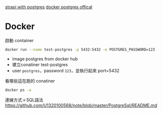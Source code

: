[strapi with postgres](https://medium.com/dogus-tech-digital-solutions/creating-strapi-app-with-postgresql-e22f00d48b04)
[docker postgres offical](https://hub.docker.com/_/postgres)

# Docker
啟動 container
```bash
docker run --name test-postgres -p 5432:5432 -e POSTGRES_PASSWORD=123 -d postgres
```   
- image postgres from docker hub
- 建立conatiner test-postgres
- user `postgres`，password `123`，並執行起來 port=5432
  
看哪些這在跑的 conatiner 
```bash
docker ps -a
```

連線方式＋SQL語法
https://github.com/U1320100568/note/blob/master/PostgreSql/README.md
  

